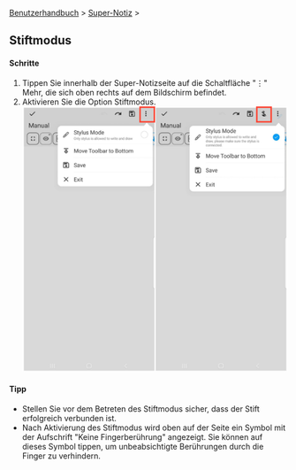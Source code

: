 [Benutzerhandbuch](/dragonnest/drawnote/manual/de) > [Super-Notiz](/dragonnest/drawnote/manual/de/super_note) >

Stiftmodus
---

#### Schritte

1. Tippen Sie innerhalb der Super-Notizseite auf die Schaltfläche "⋮" Mehr, die sich oben rechts auf dem Bildschirm befindet.
2. Aktivieren Sie die Option Stiftmodus.
   ![](imgs/stylus_mode1.png)

#### Tipp
- Stellen Sie vor dem Betreten des Stiftmodus sicher, dass der Stift erfolgreich verbunden ist.
- Nach Aktivierung des Stiftmodus wird oben auf der Seite ein Symbol mit der Aufschrift "Keine Fingerberührung" angezeigt. Sie können auf dieses Symbol tippen, um unbeabsichtigte Berührungen durch die Finger zu verhindern.